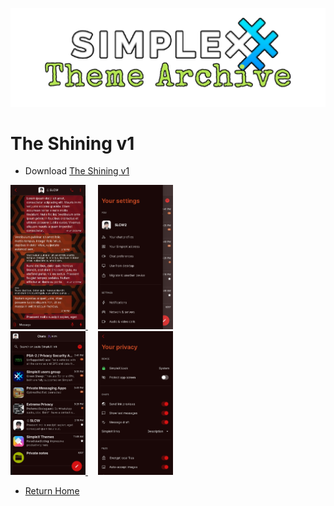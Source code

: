 ![SxC Theme Archive Banner](../resources/SxC_themeBanner.png)

# The Shining v1

* Download [The Shining v1](../themes/SxC_The_Shining-v1.theme)

<a href="../screenshots/SxC_The_Shining-v101.jpg" target="_blank">
	<img src="../screenshots/SxC_The_Shining-v101.jpg" width="120">
</a>&nbsp;&nbsp;&nbsp;
<a href="../screenshots/SxC_The_Shining-v102.jpg" target="_blank">
	<img src="../screenshots/SxC_The_Shining-v102.jpg" width="120">
</a>
<br>
<a href="../screenshots/SxC_The_Shining-v103.jpg" target="_blank">
	<img src="../screenshots/SxC_The_Shining-v103.jpg" width="120">
</a>&nbsp;&nbsp;&nbsp;
<a href="../screenshots/SxC_The_Shining-v104.jpg" target="_blank">
	<img src="../screenshots/SxC_The_Shining-v104.jpg" width="120">
</a>

* [Return Home](../)